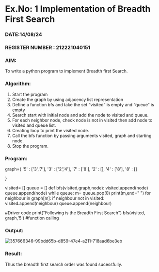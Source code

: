 # Ex.No: 1  Implementation of Breadth First Search 
### DATE:14/08/24                                                                     
### REGISTER NUMBER : 212221040151
### AIM: 
To write a python program to implement Breadth first Search. 
### Algorithm:
1. Start the program
2. Create the graph by using adjacency list representation
3. Define a function bfs and take the set “visited” is empty and “queue” is empty
4. Search start with initial node and add the node to visited and queue.
5. For each neighbor node, check node is not in visited then add node to visited and queue list.
6.  Creating loop to print the visited node.
7.   Call the bfs function by passing arguments visited, graph and starting node.
8.   Stop the program.
### Program:
graph={
    '5' : ['3','7'],
    '3' : ['2','4'],
    '7' : ['8'],
    '2' : [],
    '4' : ['8'],
    '8' : []
    
}

visited= []
queue = []
def bfs(visited,graph,node):
    visited.append(node)
    queue.append(node)
    while queue:
        m= queue.pop(0)
        print(m,end=" ")
        for neighbour in graph[m]:
            if neighbour not in visited:
                visited.append(neighbour)
                queue.append(neighbour)
                  
#Driver code
print("Following is the Breadth First Search")
bfs(visited, graph,'5') #function calling









### Output:

![357666346-99bdd65b-d859-47e4-a211-718aad6be3eb](https://github.com/user-attachments/assets/9bcc965c-7255-4e82-891e-9268303ec8af)


### Result:
Thus the breadth first search order was found sucessfully.

